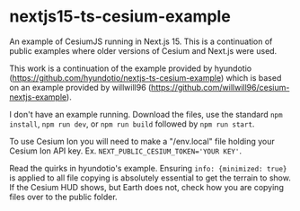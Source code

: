 # nextjs15-ts-cesium-example
An example of CesiumJS running in Next.js 15. This is a continuation of public examples where older versions of Cesium and Next.js were used. 

This work is a continuation of the example provided by hyundotio (https://github.com/hyundotio/nextjs-ts-cesium-example) which is based on an example provided by willwill96 (https://github.com/willwill96/cesium-nextjs-example). 

I don't have an example running. Download the files, use the standard `npm install`, `npm run dev`, or `npm run build` followed by `npm run start`. 

To use Cesium Ion you will need to make a "/env.local" file holding your Cesium Ion API key. Ex. `NEXT_PUBLIC_CESIUM_TOKEN='YOUR KEY'`. 

Read the quirks in hyundotio's example. Ensuring `info: {minimized: true}` is applied to all file copying is absolutely essential to get the terrain to show. If the Cesium HUD shows, but Earth does not, check how you are copying files over to the public folder. 

